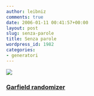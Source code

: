 ```yaml
---
author: leibniz
comments: true
date: 2006-01-11 00:41:57+00:00
layout: post
slug: senza-parole
title: Senza parole
wordpress_id: 1982
categories:
- generatori
---
```


![](http://images.ucomics.com/comics/ga/2002/ga020220.gif)


### [Garfield randomizer](http://www.cs.washington.edu/homes/natetrue/gar.html)
